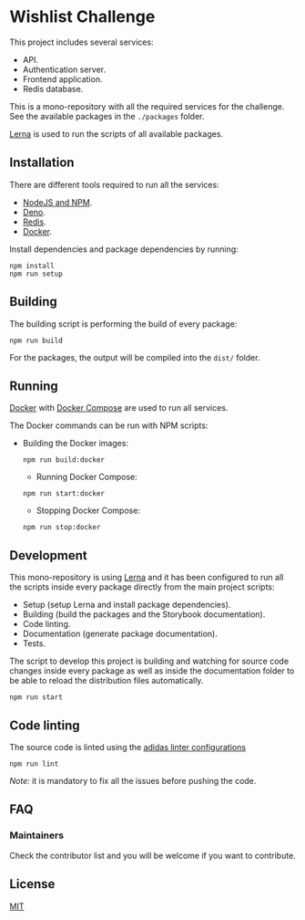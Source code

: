 # Wishlist Challenge

This project includes several services:

- API.
- Authentication server.
- Frontend application.
- Redis database.

This is a mono-repository with all the required services for the challenge. See the available packages in the `./packages` folder.

[Lerna][lerna] is used to run the scripts of all available packages.

## Installation

There are different tools required to run all the services:

- [NodeJS and NPM][node].
- [Deno][deno].
- [Redis][redis].
- [Docker][docker].

Install dependencies and package dependencies by running:

```
npm install
npm run setup
```

## Building

The building script is performing the build of every package:

```
npm run build
```

For the packages, the output will be compiled into the `dist/` folder.

## Running

[Docker][docker] with [Docker Compose][docker-compose] are used to run all services.

The Docker commands can be run with NPM scripts:

- Building the Docker images:
  ```
  npm run build:docker
  ```
  - Running Docker Compose:
  ```
  npm run start:docker
  ```
  - Stopping Docker Compose:
  ```
  npm run stop:docker
  ```

## Development

This mono-repository is using [Lerna][lerna] and it has been configured to run all the scripts inside every package directly from the main project scripts:

- Setup (setup Lerna and install package dependencies).
- Building (build the packages and the Storybook documentation).
- Code linting.
- Documentation (generate package documentation).
- Tests.

The script to develop this project is building and watching for source code changes inside every package as well as inside the documentation folder to be able to reload the distribution files automatically.

```
npm run start
```

## Code linting

The source code is linted using the [adidas linter configurations][adidas-js-linter-configs]

```
npm run lint
```

_Note:_ it is mandatory to fix all the issues before pushing the code.

## FAQ

### Maintainers

Check the contributor list and you will be welcome if you want to contribute.

## License

[MIT](./LICENSE)

[adidas-js-linter-configs]: https://github.com/adidas/js-linter-configs
[deno]: https://deno.land
[docker]: https://www.docker.com/
[docker-compose]: https://docs.docker.com/compose/
[lerna]: https://lerna.js.org
[less]: http://lesscss.org/
[MIT]: https://opensource.org/licenses/MIT
[node]: https://nodejs.org/
[redis]: https://redis.io/
[single-page-application]: https://en.wikipedia.org/wiki/Single-page_application
[sketch]: https://www.sketch.com/
[storybook]: https://storybook.js.org/
[terms-and-conditions]: https://github.com/adidas/adidas-contribution-guidelines/wiki/Terms-and-conditions
